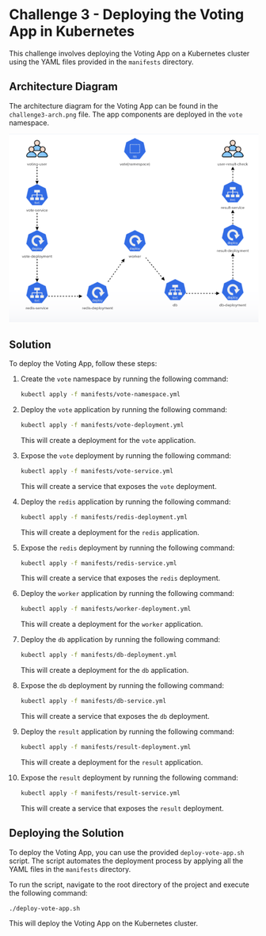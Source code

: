 # Challenge 3 - Deploying the Voting App in Kubernetes

This challenge involves deploying the Voting App on a Kubernetes cluster using the YAML files provided in the `manifests` directory. 

## Architecture Diagram

The architecture diagram for the Voting App can be found in the `challenge3-arch.png` file. The app components are deployed in the `vote` namespace.

![Challenge 3 Architecture Diagram](./challenge3-arch.png)

## Solution

To deploy the Voting App, follow these steps:

1. Create the `vote` namespace by running the following command:
   
   ```bash
   kubectl apply -f manifests/vote-namespace.yml
   ```
2. Deploy the `vote` application by running the following command:
   
   ```bash
   kubectl apply -f manifests/vote-deployment.yml
   ```
   This will create a deployment for the `vote` application.

3. Expose the `vote` deployment by running the following command:
   
   ```bash
   kubectl apply -f manifests/vote-service.yml
   ```
   This will create a service that exposes the `vote` deployment.

4. Deploy the `redis` application by running the following command:
   
   ```bash
   kubectl apply -f manifests/redis-deployment.yml
   ```
   This will create a deployment for the `redis` application.

5. Expose the `redis` deployment by running the following command:
   
   ```bash
   kubectl apply -f manifests/redis-service.yml
   ```
   This will create a service that exposes the `redis` deployment.

6. Deploy the `worker` application by running the following command:
   
   ```bash
   kubectl apply -f manifests/worker-deployment.yml
   ```
   This will create a deployment for the `worker` application.

7. Deploy the `db` application by running the following command:
   
   ```bash
   kubectl apply -f manifests/db-deployment.yml
   ```
   This will create a deployment for the `db` application.

8. Expose the `db` deployment by running the following command:
   
   ```bash
   kubectl apply -f manifests/db-service.yml
   ```
   This will create a service that exposes the `db` deployment.

9. Deploy the `result` application by running the following command:
   
   ```bash
   kubectl apply -f manifests/result-deployment.yml
   ```
   This will create a deployment for the `result` application.

10. Expose the `result` deployment by running the following command:
    
    ```bash
    kubectl apply -f manifests/result-service.yml
    ```
    This will create a service that exposes the `result` deployment.

## Deploying the Solution

To deploy the Voting App, you can use the provided `deploy-vote-app.sh` script. The script automates the deployment process by applying all the YAML files in the `manifests` directory. 

To run the script, navigate to the root directory of the project and execute the following command:

```bash
./deploy-vote-app.sh
```

This will deploy the Voting App on the Kubernetes cluster.
